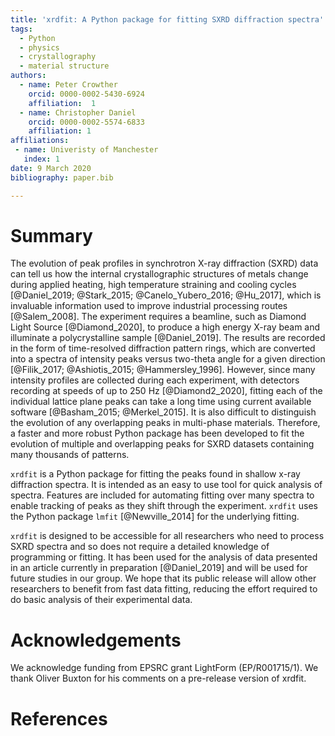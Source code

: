 ```yaml
---
title: 'xrdfit: A Python package for fitting SXRD diffraction spectra'
tags:
  - Python
  - physics
  - crystallography
  - material structure
authors:
  - name: Peter Crowther
    orcid: 0000-0002-5430-6924
    affiliation:  1
  - name: Christopher Daniel
	orcid: 0000-0002-5574-6833
    affiliation: 1
affiliations:
 - name: Univeristy of Manchester
   index: 1
date: 9 March 2020
bibliography: paper.bib

---
```



# Summary

The evolution of peak profiles in synchrotron X-ray diffraction (SXRD) data can tell us how the internal crystallographic structures of metals change during applied heating, high temperature straining and cooling cycles [@Daniel_2019; @Stark_2015; @Canelo_Yubero_2016; @Hu_2017], which is invaluable information  used to improve industrial processing routes [@Salem_2008]. The experiment requires a beamline, such as Diamond Light Source [@Diamond_2020], to produce a high energy X-ray beam and illuminate a polycrystalline sample [@Daniel_2019]. The results are recorded in the form of time-resolved diffraction pattern rings, which are converted into a spectra of intensity peaks versus two-theta angle for a given direction [@Filik_2017; @Ashiotis_2015; @Hammersley_1996]. However, since many intensity profiles are collected during each experiment, with detectors recording at speeds of up to 250 Hz [@Diamond2_2020], fitting each of the individual lattice plane peaks can take a long time using current available software [@Basham_2015; @Merkel_2015]. It is also difficult to distinguish the evolution of any overlapping peaks in multi-phase materials. Therefore, a faster and more robust Python package has been developed to fit the evolution of multiple and overlapping peaks for SXRD datasets containing many thousands of patterns.

``xrdfit`` is a Python package for fitting the peaks found in shallow x-ray diffraction spectra. It is intended as an easy to use tool for quick analysis of spectra. Features are included for automating fitting over many spectra to enable tracking of peaks as they shift through the experiment. ``xrdfit`` uses the Python package ``lmfit`` [@Newville_2014] for the underlying fitting.

``xrdfit`` is designed to be accessible for all researchers who need to process SXRD spectra and so does not require a detailed knowledge of programming or fitting. It has been used for the analysis of data presented in an article currently in preparation [@Daniel_2019] and will be used for future studies in our group. We hope that its public release will allow other researchers to benefit from fast data fitting, reducing the effort required to do basic analysis of their experimental data.

# Acknowledgements

We acknowledge funding from EPSRC grant LightForm (EP/R001715/1). We thank Oliver Buxton for his comments on a pre-release version of xrdfit.

# References